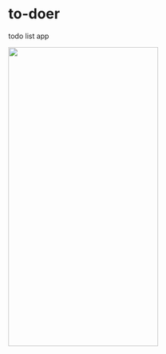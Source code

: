 # to-doer
todo list app

<img src="https://github.com/maddyyyyyyy6/to-doer/blob/main/to-doer/assets/splash.png" width="300" height="600" />
